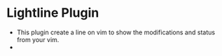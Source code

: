# Lightline Plugin

* This plugin create a line on vim to show the modifications and status from your vim.
* 
